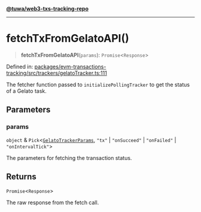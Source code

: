[**@tuwa/web3-txs-tracking-repo**](../../../README.md)

***

# fetchTxFromGelatoAPI()

> **fetchTxFromGelatoAPI**(`params`): `Promise`\<`Response`\>

Defined in: [packages/evm-transactions-tracking/src/trackers/gelatoTracker.ts:111](https://github.com/TuwaIO/web3-transactions-tracking/blob/f13dd81a68ee1c8ba3221b0bd2545be1f2a19fb4/packages/evm-transactions-tracking/src/trackers/gelatoTracker.ts#L111)

The fetcher function passed to `initializePollingTracker` to get the status of a Gelato task.

## Parameters

### params

`object` & `Pick`\<[`GelatoTrackerParams`](../type-aliases/GelatoTrackerParams.md), `"tx"` \| `"onSucceed"` \| `"onFailed"` \| `"onIntervalTick"`\>

The parameters for fetching the transaction status.

## Returns

`Promise`\<`Response`\>

The raw response from the fetch call.
